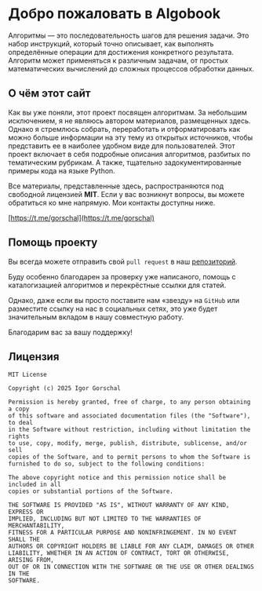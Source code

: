 # Добро пожаловать в Algobook

Алгоритмы — это последовательность шагов для решения задачи. Это набор инструкций, который точно описывает, как выполнять определённые операции для достижения конкретного результата. Алгоритм может применяться к различным задачам, от простых математических вычислений до сложных процессов обработки данных.

## О чём этот сайт

Как вы уже поняли, этот проект посвящен алгоритмам. За небольшим исключением, я не являюсь автором материалов, размещенных здесь. Однако я стремлюсь собрать, переработать и отформатировать как можно больше информации на эту тему из открытых источников, чтобы представить ее в наиболее удобном виде для пользователей. Этот проект включает в себя подробные описания алгоритмов, разбитых по тематическим рубрикам. А также, тщательно задокументированные примеры кода на языке Python.

Все материалы, представленные здесь, распространяются под свободной лицензией **MIT**. Если у вас возникнут вопросы, вы можете обратиться ко мне напрямую. Мои контакты доступны ниже.

[https://t.me/gorschal](https://t.me/gorschal)

## Помощь проекту

Вы всегда можете отправить свой `pull request` в наш [репозиторий](https://github.com/neegor/algobook). 

Буду особенно благодарен за проверку уже написаного, помощь с каталогизацией алгоритмов и перекрёстные ссылки для статей.

Однако, даже если вы просто поставите нам «звезду» на `GitHub` или разместите ссылку на нас в социальных сетях, это уже будет значительным вкладом в нашу совместную работу.

Благодарим вас за вашу поддержку!

## Лицензия

    MIT License

    Copyright (c) 2025 Igor Gorschal

    Permission is hereby granted, free of charge, to any person obtaining a copy
    of this software and associated documentation files (the "Software"), to deal
    in the Software without restriction, including without limitation the rights
    to use, copy, modify, merge, publish, distribute, sublicense, and/or sell
    copies of the Software, and to permit persons to whom the Software is
    furnished to do so, subject to the following conditions:

    The above copyright notice and this permission notice shall be included in all
    copies or substantial portions of the Software.

    THE SOFTWARE IS PROVIDED "AS IS", WITHOUT WARRANTY OF ANY KIND, EXPRESS OR
    IMPLIED, INCLUDING BUT NOT LIMITED TO THE WARRANTIES OF MERCHANTABILITY,
    FITNESS FOR A PARTICULAR PURPOSE AND NONINFRINGEMENT. IN NO EVENT SHALL THE
    AUTHORS OR COPYRIGHT HOLDERS BE LIABLE FOR ANY CLAIM, DAMAGES OR OTHER
    LIABILITY, WHETHER IN AN ACTION OF CONTRACT, TORT OR OTHERWISE, ARISING FROM,
    OUT OF OR IN CONNECTION WITH THE SOFTWARE OR THE USE OR OTHER DEALINGS IN THE
    SOFTWARE.
